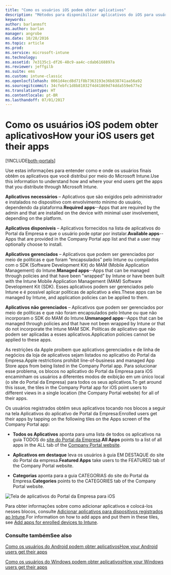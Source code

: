 ```yaml
---
title: "Como os usuários iOS podem obter aplicativos"
description: "Métodos para disponibilizar aplicativos do iOS para usuários finais"
keywords: 
author: barlanmsft
ms.author: barlan
manager: angrobe
ms.date: 10/28/2016
ms.topic: article
ms.prod: 
ms.service: microsoft-intune
ms.technology: 
ms.assetid: 7e3135c1-df26-48c9-aa4c-cdab6168897a
ms.reviewer: jeffgilb
ms.suite: ems
ms.custom: intune-classic
ms.openlocfilehash: 0061d4ecd8d71f8b7363193e36b838741aa56a92
ms.sourcegitcommit: 34cfebfc1d8b81032f4d41869d74dda559e677e2
ms.translationtype: HT
ms.contentlocale: pt-BR
ms.lasthandoff: 07/01/2017
---
```

# <span data-ttu-id="b9f03-103">Como os usuários iOS podem obter aplicativos</span><span class="sxs-lookup"><span data-stu-id="b9f03-103">How your iOS users get their apps</span></span>
<a id="how-your-ios-users-get-their-apps" class="xliff"></a>

[!INCLUDE[both-portals](./includes/note-for-both-portals.md)]

<span data-ttu-id="b9f03-104">Use estas informações para entender como e onde os usuários finais obtêm os aplicativos que você distribui por meio do Microsoft Intune.</span><span class="sxs-lookup"><span data-stu-id="b9f03-104">Use this information to understand how and where your end users get the apps that you distribute through Microsoft Intune.</span></span>

<span data-ttu-id="b9f03-105">**Aplicativos necessários** – Aplicativos que são exigidos pelo administrador e instalados no dispositivo com envolvimento mínimo do usuário, dependendo da plataforma.</span><span class="sxs-lookup"><span data-stu-id="b9f03-105">**Required apps**--Apps that are required by the admin and that are installed on the device with minimal user involvement, depending on the platform.</span></span>

<span data-ttu-id="b9f03-106">**Aplicativos disponíveis** – Aplicativos fornecidos na lista de aplicativos do Portal da Empresa e que o usuário pode optar por instalar.</span><span class="sxs-lookup"><span data-stu-id="b9f03-106">**Available apps**--Apps that are provided in the Company Portal app list and that a user may optionally choose to install.</span></span>

<span data-ttu-id="b9f03-107">**Aplicativos gerenciados** – Aplicativos que podem ser gerenciados por meio de políticas e que foram “encapsulados” pelo Intune ou compilados com o SDK (Software Development Kit) do MAM (Mobile Application Management) do Intune.</span><span class="sxs-lookup"><span data-stu-id="b9f03-107">**Managed apps**--Apps that can be managed through policies and that have been "wrapped" by Intune or have been built with the Intune Mobile Application Management (MAM) Software Development Kit (SDK).</span></span> <span data-ttu-id="b9f03-108">Esses aplicativos podem ser gerenciados pelo Intune e é possível aplicar políticas de aplicativo a eles.</span><span class="sxs-lookup"><span data-stu-id="b9f03-108">These apps can be managed by Intune, and application policies can be applied to them.</span></span>

<span data-ttu-id="b9f03-109">**Aplicativos não gerenciados** – Aplicativos que podem ser gerenciados por meio de políticas e que não foram encapsulados pelo Intune ou que não incorporam o SDK do MAM do Intune.</span><span class="sxs-lookup"><span data-stu-id="b9f03-109">**Unmanaged apps**--Apps that can be managed through policies and that have not been wrapped by Intune or that do not incorporate the Intune MAM SDK.</span></span> <span data-ttu-id="b9f03-110">Políticas de aplicativo que não podem ser aplicadas a esses aplicativos.</span><span class="sxs-lookup"><span data-stu-id="b9f03-110">Application policies cannot be applied to these apps.</span></span>

<span data-ttu-id="b9f03-111">As restrições da Apple proíbem que aplicativos gerenciados e de linha de negócios da loja de aplicativos sejam listados no aplicativo do Portal da Empresa.</span><span class="sxs-lookup"><span data-stu-id="b9f03-111">Apple restrictions prohibit line-of-business and managed App Store apps from being listed in the Company Portal app.</span></span> <span data-ttu-id="b9f03-112">Para solucionar esse problema, os blocos no aplicativo do Portal da Empresa para iOS encaminham os usuários a diferentes modos de exibição em um único local (o site do Portal da Empresa) para todos os seus aplicativos.</span><span class="sxs-lookup"><span data-stu-id="b9f03-112">To get around this issue, the tiles in the Company Portal app for iOS point users to different views in a single location (the Company Portal website) for all of their apps.</span></span>

<span data-ttu-id="b9f03-113">Os usuários registrados obtêm seus aplicativos tocando nos blocos a seguir na tela Aplicativos do aplicativo de Portal da Empresa:</span><span class="sxs-lookup"><span data-stu-id="b9f03-113">Enrolled users get their apps by tapping on the following tiles on the Apps screen of the Company Portal app:</span></span>

- <span data-ttu-id="b9f03-114">**Todos os Aplicativos** aponta para uma lista de todos os aplicativos na guia TODOS do [site do Portal da Empresa](https://portal.manage.microsoft.com).</span><span class="sxs-lookup"><span data-stu-id="b9f03-114">**All Apps** points to a list of all apps in the ALL tab of the [Company Portal website](https://portal.manage.microsoft.com).</span></span>

- <span data-ttu-id="b9f03-115">**Aplicativos em destaque** leva os usuários à guia EM DESTAQUE do site do Portal da empresa.</span><span class="sxs-lookup"><span data-stu-id="b9f03-115">**Featured Apps** take users to the FEATURED tab of the Company Portal website.</span></span>

- <span data-ttu-id="b9f03-116">**Categorias** aponta para a guia CATEGORIAS do site do Portal da Empresa.</span><span class="sxs-lookup"><span data-stu-id="b9f03-116">**Categories** points to the CATEGORIES tab of the Company Portal website.</span></span>


![Tela de aplicativos do Portal da Empresa para iOS](./media/ios-cp-app-main-apps-screen.png)

<span data-ttu-id="b9f03-118">Para obter informações sobre como adicionar aplicativos e colocá-los nesses blocos, consulte [Adicionar aplicativos para dispositivos registrados ao Intune](/intune-classic/deploy-use/add-apps-for-mobile-devices-in-microsoft-intune.md).</span><span class="sxs-lookup"><span data-stu-id="b9f03-118">For information on how to add apps and put them in these tiles, see [Add apps for enrolled devices to Intune](/intune-classic/deploy-use/add-apps-for-mobile-devices-in-microsoft-intune.md).</span></span>

### <span data-ttu-id="b9f03-119">Consulte também</span><span class="sxs-lookup"><span data-stu-id="b9f03-119">See also</span></span>
<a id="see-also" class="xliff"></a>
[<span data-ttu-id="b9f03-120">Como os usuários do Android podem obter aplicativos</span><span class="sxs-lookup"><span data-stu-id="b9f03-120">How your Android users get their apps</span></span>](end-user-apps-android.md)

[<span data-ttu-id="b9f03-121">Como os usuários do Windows podem obter aplicativos</span><span class="sxs-lookup"><span data-stu-id="b9f03-121">How your Windows users get their apps</span></span>](end-user-apps-windows.md)
